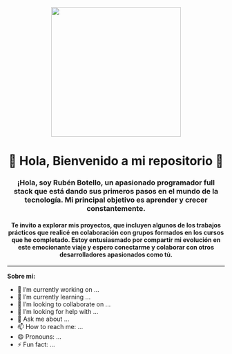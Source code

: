 <div align="center">
  <img src="https://media.giphy.com/media/2UCt7zbmsLoCXybx6t/giphy.gif" width="300">
  <h1>👋 Hola, Bienvenido a mi repositorio 👋</h1>
  <h3>¡Hola, soy Rubén Botello, un apasionado programador full stack que está dando sus primeros pasos en el mundo de la tecnología. Mi principal objetivo es aprender y crecer constantemente.</h3>
  <h4>Te invito a explorar mis proyectos, que incluyen algunos de los trabajos prácticos que realicé en colaboración con grupos formados en los cursos que he completado. Estoy entusiasmado por compartir mi evolución en este emocionante viaje y espero conectarme y colaborar con otros desarrolladores apasionados como tú.</h4>
</div>

---

**Sobre mí:**
- 🔭 I’m currently working on ...
- 🌱 I’m currently learning ...
- 👯 I’m looking to collaborate on ...
- 🤔 I’m looking for help with ...
- 💬 Ask me about ...
- 📫 How to reach me: ...
- 😄 Pronouns: ...
- ⚡ Fun fact: ...